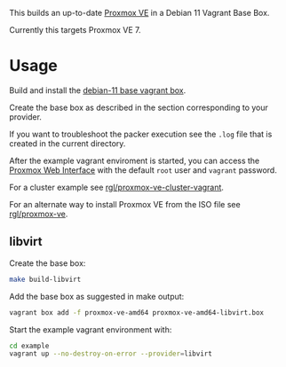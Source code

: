 This builds an up-to-date [Proxmox VE](https://www.proxmox.com/en/proxmox-ve) in a Debian 11 Vagrant Base Box.

Currently this targets Proxmox VE 7.

# Usage

Build and install the [debian-11 base vagrant box](https://github.com/rgl/debian-vagrant).

Create the base box as described in the section corresponding to your provider.

If you want to troubleshoot the packer execution see the `.log` file that is created in the current directory.

After the example vagrant enviroment is started, you can access the [Proxmox Web Interface](https://10.10.10.2:8006/) with the default `root` user and `vagrant` password.

For a cluster example see [rgl/proxmox-ve-cluster-vagrant](https://github.com/rgl/proxmox-ve-cluster-vagrant).

For an alternate way to install Proxmox VE from the ISO file see [rgl/proxmox-ve](https://github.com/rgl/proxmox-ve).

## libvirt

Create the base box:

```bash
make build-libvirt
```

Add the base box as suggested in make output:

```bash
vagrant box add -f proxmox-ve-amd64 proxmox-ve-amd64-libvirt.box
```

Start the example vagrant environment with:

```bash
cd example
vagrant up --no-destroy-on-error --provider=libvirt
```
